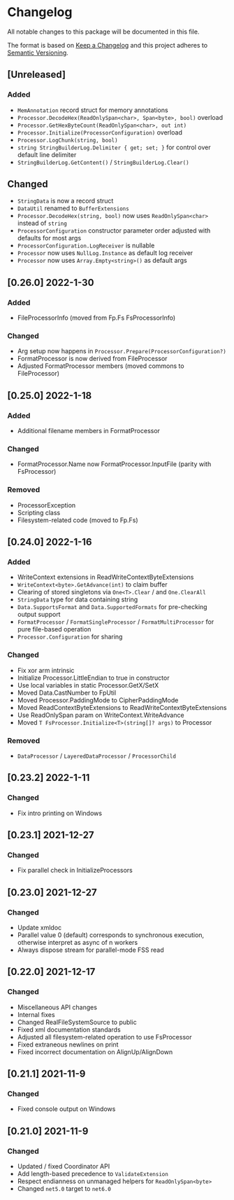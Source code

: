 # Changelog
All notable changes to this package will be documented in this file.

The format is based on [Keep a Changelog](http://keepachangelog.com/en/1.0.0/)
and this project adheres to [Semantic Versioning](http://semver.org/spec/v2.0.0.html).

## [Unreleased]

### Added
- `MemAnnotation` record struct for memory annotations
- `Processor.DecodeHex(ReadOnlySpan<char>, Span<byte>, bool)` overload
- `Processor.GetHexByteCount(ReadOnlySpan<char>, out int)`
- `Processor.Initialize(ProcessorConfiguration)` overload
- `Processor.LogChunk(string, bool)`
- `string StringBuilderLog.Delimiter { get; set; }` for control over default line delimiter
- `StringBuilderLog.GetContent()` / `StringBuilderLog.Clear()`

## Changed
- `StringData` is now a record struct
- `DataUtil` renamed to `BufferExtensions`
- `Processor.DecodeHex(string, bool)` now uses `ReadOnlySpan<char>` instead of `string`
- `ProcessorConfiguration` constructor parameter order adjusted with defaults for most args
- `ProcessorConfiguration.LogReceiver` is nullable
- `Processor` now uses `NullLog.Instance` as default log receiver
- `Processor` now uses `Array.Empty<string>()` as default args

## [0.26.0] 2022-1-30

### Added
- FileProcessorInfo (moved from Fp.Fs FsProcessorInfo)

### Changed
- Arg setup now happens in `Processor.Prepare(ProcessorConfiguration?)`
- FormatProcessor is now derived from FileProcessor
- Adjusted FormatProcessor members (moved commons to FileProcessor)

## [0.25.0] 2022-1-18

### Added
- Additional filename members in FormatProcessor

### Changed
- FormatProcessor.Name now FormatProcessor.InputFile (parity with FsProcessor)

### Removed
- ProcessorException
- Scripting class
- Filesystem-related code (moved to Fp.Fs)

## [0.24.0] 2022-1-16
### Added
- WriteContext extensions in ReadWriteContextByteExtensions
- `WriteContext<byte>.GetAdvance(int)` to claim buffer
- Clearing of stored singletons via `One<T>.Clear` / and `One.ClearAll`
- `StringData` type for data containing string
- `Data.SupportsFormat` and `Data.SupportedFormats` for pre-checking output support
- `FormatProcessor` / `FormatSingleProcessor` / `FormatMultiProcessor` for pure file-based operation
- `Processor.Configuration` for sharing

### Changed
- Fix xor arm intrinsic
- Initialize Processor.LittleEndian to true in constructor
- Use local variables in static Processor.GetX/SetX
- Moved Data.CastNumber to FpUtil
- Moved Processor.PaddingMode to CipherPaddingMode
- Moved ReadContextByteExtensions to ReadWriteContextByteExtensions
- Use ReadOnlySpan param on WriteContext.WriteAdvance
- Moved `T FsProcessor.Initialize<T>(string[]? args)` to Processor

### Removed
- `DataProcessor` / `LayeredDataProcessor` / `ProcessorChild`

## [0.23.2] 2022-1-11
### Changed
- Fix intro printing on Windows

## [0.23.1] 2021-12-27
### Changed
- Fix parallel check in InitializeProcessors

## [0.23.0] 2021-12-27
### Changed
- Update xmldoc
- Parallel value 0 (default) corresponds to synchronous execution, otherwise interpret as async of n workers
- Always dispose stream for parallel-mode FSS read

## [0.22.0] 2021-12-17
### Changed
- Miscellaneous API changes
- Internal fixes
- Changed RealFileSystemSource to public
- Fixed xml documentation standards
- Adjusted all filesystem-related operation to use FsProcessor
- Fixed extraneous newlines on print
- Fixed incorrect documentation on AlignUp/AlignDown

## [0.21.1] 2021-11-9
### Changed
- Fixed console output on Windows

## [0.21.0] 2021-11-9
### Changed
- Updated / fixed Coordinator API
- Add length-based precedence to `ValidateExtension`
- Respect endianness on unmanaged helpers for `ReadOnlySpan<byte>`
- Changed `net5.0` target to `net6.0`
